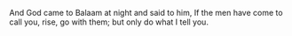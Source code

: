 And God came to Balaam at night and said to him, If the men have come to call you, rise, go with them; but only do what I tell you.

